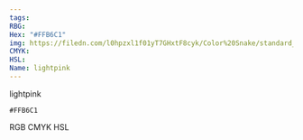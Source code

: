 ```yaml
---
tags:
RBG:
Hex: "#FFB6C1"
img: https://filedn.com/l0hpzxl1f01yT7GHxtF8cyk/Color%20Snake/standard_csv_to_svg/%23/#FFB6C1.svg
CMYK:
HSL:
Name: lightpink
---
```

lightpink
```palette
#FFB6C1
```
RGB
CMYK
HSL